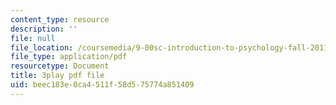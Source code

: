 ```yaml
---
content_type: resource
description: ''
file: null
file_location: /coursemedia/9-00sc-introduction-to-psychology-fall-2011/beec183e0ca4511f58d575774a851409_-cK1og4ElKE.pdf
file_type: application/pdf
resourcetype: Document
title: 3play pdf file
uid: beec183e-0ca4-511f-58d5-75774a851409
---
```

